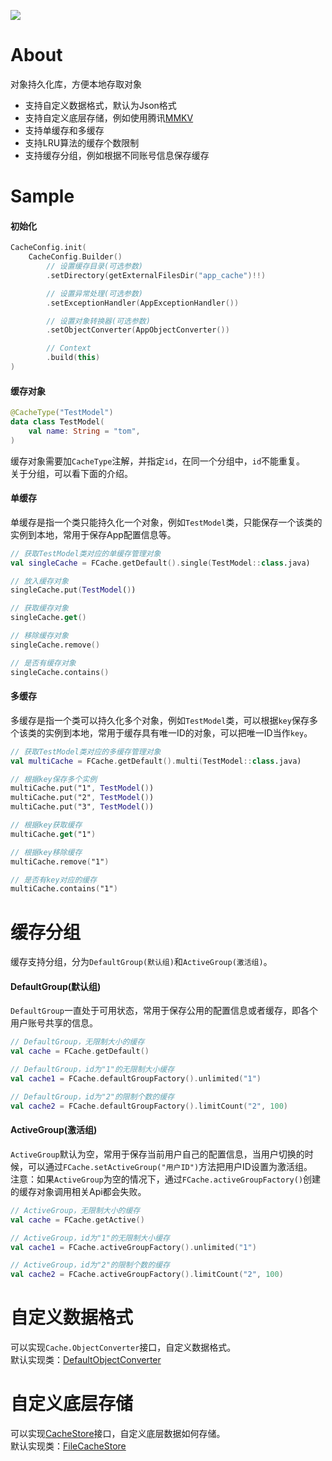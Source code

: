 [![](https://jitpack.io/v/zj565061763/cache.svg)](https://jitpack.io/#zj565061763/cache)

# About

对象持久化库，方便本地存取对象

* 支持自定义数据格式，默认为Json格式
* 支持自定义底层存储，例如使用腾讯[MMKV](https://github.com/Tencent/MMKV)
* 支持单缓存和多缓存
* 支持LRU算法的缓存个数限制
* 支持缓存分组，例如根据不同账号信息保存缓存

# Sample

#### 初始化

```kotlin
CacheConfig.init(
    CacheConfig.Builder()
        // 设置缓存目录(可选参数)
        .setDirectory(getExternalFilesDir("app_cache")!!)

        // 设置异常处理(可选参数)
        .setExceptionHandler(AppExceptionHandler())

        // 设置对象转换器(可选参数)
        .setObjectConverter(AppObjectConverter())

        // Context
        .build(this)
)
```

#### 缓存对象

```kotlin
@CacheType("TestModel")
data class TestModel(
    val name: String = "tom",
)
```

缓存对象需要加`CacheType`注解，并指定`id`，在同一个分组中，`id`不能重复。<br>
关于分组，可以看下面的介绍。

#### 单缓存

单缓存是指一个类只能持久化一个对象，例如`TestModel`类，只能保存一个该类的实例到本地，常用于保存App配置信息等。<br>

```kotlin
// 获取TestModel类对应的单缓存管理对象
val singleCache = FCache.getDefault().single(TestModel::class.java)

// 放入缓存对象
singleCache.put(TestModel())

// 获取缓存对象
singleCache.get()

// 移除缓存对象
singleCache.remove()

// 是否有缓存对象
singleCache.contains()
```

#### 多缓存

多缓存是指一个类可以持久化多个对象，例如`TestModel`类，可以根据`key`保存多个该类的实例到本地，常用于缓存具有唯一ID的对象，可以把唯一ID当作`key`。<br>

```kotlin
// 获取TestModel类对应的多缓存管理对象
val multiCache = FCache.getDefault().multi(TestModel::class.java)

// 根据key保存多个实例
multiCache.put("1", TestModel())
multiCache.put("2", TestModel())
multiCache.put("3", TestModel())

// 根据key获取缓存
multiCache.get("1")

// 根据key移除缓存
multiCache.remove("1")

// 是否有key对应的缓存
multiCache.contains("1")
```

# 缓存分组

缓存支持分组，分为`DefaultGroup(默认组)`和`ActiveGroup(激活组)`。

#### DefaultGroup(默认组)

`DefaultGroup`一直处于可用状态，常用于保存公用的配置信息或者缓存，即各个用户账号共享的信息。

```kotlin
// DefaultGroup，无限制大小的缓存
val cache = FCache.getDefault()

// DefaultGroup，id为"1"的无限制大小缓存
val cache1 = FCache.defaultGroupFactory().unlimited("1")

// DefaultGroup，id为"2"的限制个数的缓存
val cache2 = FCache.defaultGroupFactory().limitCount("2", 100)
```

#### ActiveGroup(激活组)

`ActiveGroup`默认为空，常用于保存当前用户自己的配置信息，当用户切换的时候，可以通过`FCache.setActiveGroup("用户ID")`方法把用户ID设置为激活组。<br>
注意：如果`ActiveGroup`为空的情况下，通过`FCache.activeGroupFactory()`创建的缓存对象调用相关Api都会失败。

```kotlin
// ActiveGroup，无限制大小的缓存
val cache = FCache.getActive()

// ActiveGroup，id为"1"的无限制大小缓存
val cache1 = FCache.activeGroupFactory().unlimited("1")

// ActiveGroup，id为"2"的限制个数的缓存
val cache2 = FCache.activeGroupFactory().limitCount("2", 100)
```

# 自定义数据格式

可以实现`Cache.ObjectConverter`接口，自定义数据格式。<br>
默认实现类：[DefaultObjectConverter](https://github.com/zj565061763/cache/blob/main/lib/src/main/java/com/sd/lib/cache/impl/DefaultObjectConverter.kt)

# 自定义底层存储

可以实现[CacheStore](https://github.com/zj565061763/cache/blob/master/lib/src/main/java/com/sd/lib/cache/store/CacheStore.kt)接口，自定义底层数据如何存储。<br>
默认实现类：[FileCacheStore](https://github.com/zj565061763/cache/blob/main/lib/src/main/java/com/sd/lib/cache/store/FileCacheStore.kt)<br>
